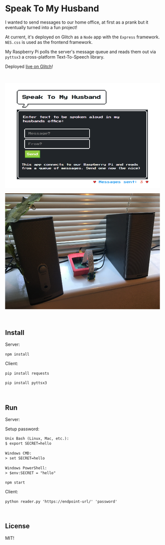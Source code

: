 # Speak To My Husband

I wanted to send messages to our home office, at first as a prank but it eventually turned into a fun project!

At current, it's deployed on Glitch as a `Node` app with the `Express` framework. `NES.css` is used as the frontend framework.

My Raspberry Pi polls the server's message queue and reads them out via `pyttsx3` a cross-platform Text-To-Speech library.

Deployed [live on Glitch](https://speak-to-my-husband.glitch.me/)!

&nbsp;

![Image of Speak To My Husband](https://raw.githubusercontent.com/madelinecodes/speak-to-my-husband/master/speak-to-my-husband-preview.png "Image of Speak To My Husband")

![Raspberry Pi](https://raw.githubusercontent.com/madelinecodes/speak-to-my-husband/master/pi.png "Image of Raspberry Pi")

&nbsp;

## Install

Server:

`npm install`

Client:

`pip install requests`

`pip install pyttsx3`

&nbsp;

## Run

Server:

Setup password:

```
Unix Bash (Linux, Mac, etc.):
$ export SECRET=hello

Windows CMD:
> set SECRET=hello

Windows PowerShell:
> $env:SECRET = "hello"
```

`npm start`

Client:

`python reader.py 'https://endpoint-url/' 'password'`

&nbsp;

## License

MIT!
